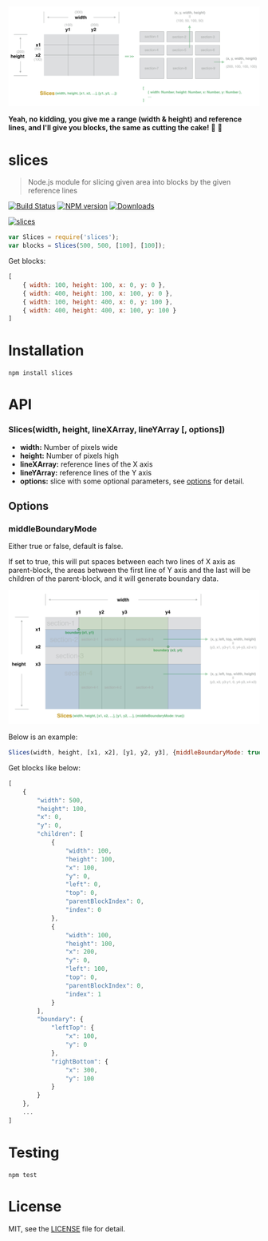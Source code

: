 <p style="text-align: center">
    <img src="docs/demonstrate.png" width="887" alt="slices">
</p>

**Yeah, no kidding, you give me a range (width & height) and reference lines, and I'll give you blocks, the same as cutting the cake!** :fork_and_knife: :cake:

# slices

> Node.js module for slicing given area into blocks by the given reference lines

[![Build Status](https://travis-ci.org/superRaytin/slices.svg?branch=master)](https://travis-ci.org/superRaytin/slices)
[![NPM version][npm-image]][npm-url]
[![Downloads][downloads-image]][npm-url]

[![slices](https://nodei.co/npm/slices.png)](https://npmjs.org/package/slices)

[npm-url]: https://npmjs.org/package/slices
[downloads-image]: http://img.shields.io/npm/dm/slices.svg
[npm-image]: http://img.shields.io/npm/v/slices.svg

```js
var Slices = require('slices');
var blocks = Slices(500, 500, [100], [100]);
```

Get blocks:

```js
[
    { width: 100, height: 100, x: 0, y: 0 },
    { width: 400, height: 100, x: 100, y: 0 },
    { width: 100, height: 400, x: 0, y: 100 },
    { width: 400, height: 400, x: 100, y: 100 }
]
```

# Installation

```
npm install slices
```

# API

### Slices(width, height, lineXArray, lineYArray [, options])

- **width:** Number of pixels wide
- **height:** Number of pixels high
- **lineXArray:** reference lines of the X axis
- **lineYArray:** reference lines of the Y axis
- **options:** slice with some optional parameters, see [options](#options) for detail.

## Options

### middleBoundaryMode

Either true or false, default is false.

If set to true, this will put spaces between each two lines of X axis as parent-block,
the areas between the first line of Y axis and the last will be children of the parent-block, and it will generate boundary data.

<p style="text-align: center">
    <img src="docs/demonstrate2.png" width="870" alt="slices">
</p>

Below is an example:

```js
Slices(width, height, [x1, x2], [y1, y2, y3], {middleBoundaryMode: true});
```

Get blocks like below:

```js
[
    {
        "width": 500,
        "height": 100,
        "x": 0,
        "y": 0,
        "children": [
            {
                "width": 100,
                "height": 100,
                "x": 100,
                "y": 0,
                "left": 0,
                "top": 0,
                "parentBlockIndex": 0,
                "index": 0
            },
            {
                "width": 100,
                "height": 100,
                "x": 200,
                "y": 0,
                "left": 100,
                "top": 0,
                "parentBlockIndex": 0,
                "index": 1
            }
        ],
        "boundary": {
            "leftTop": {
                "x": 100,
                "y": 0
            },
            "rightBottom": {
                "x": 300,
                "y": 100
            }
        }
    },
    ...
]
```

# Testing

```
npm test
```

# License

MIT, see the [LICENSE](/LICENSE) file for detail.

